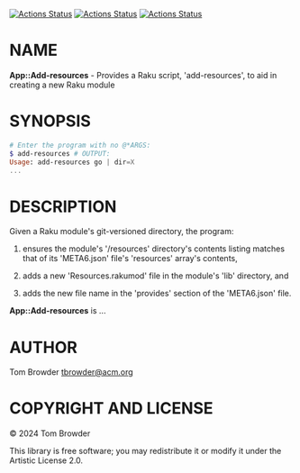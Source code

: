 [![Actions Status](https://github.com/tbrowder/App-Add-resources/actions/workflows/linux.yml/badge.svg)](https://github.com/tbrowder/App-Add-resources/actions) [![Actions Status](https://github.com/tbrowder/App-Add-resources/actions/workflows/macos.yml/badge.svg)](https://github.com/tbrowder/App-Add-resources/actions) [![Actions Status](https://github.com/tbrowder/App-Add-resources/actions/workflows/windows.yml/badge.svg)](https://github.com/tbrowder/App-Add-resources/actions)

NAME
====

**App::Add-resources** - Provides a Raku script, 'add-resources', to aid in creating a new Raku module

SYNOPSIS
========

```raku
# Enter the program with no @*ARGS:
$ add-resources # OUTPUT:
Usage: add-resources go | dir=X
...
```

DESCRIPTION
===========

Given a Raku module's git-versioned directory, the program:

1. ensures the module's '/resources' directory's contents listing matches that of its 'META6.json' file's 'resources' array's contents,

2. adds a new 'Resources.rakumod' file in the module's 'lib' directory, and

3. adds the new file name in the 'provides' section of the 'META6.json' file.

**App::Add-resources** is ...

AUTHOR
======

Tom Browder <tbrowder@acm.org>

COPYRIGHT AND LICENSE
=====================

© 2024 Tom Browder

This library is free software; you may redistribute it or modify it under the Artistic License 2.0.

